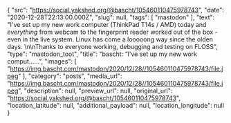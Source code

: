 {
  "src": "https://social.yakshed.org/@bascht/105460110475978743",
  "date": "2020-12-28T22:13:00.000Z",
  "slug": null,
  "tags": [
    "mastodon"
  ],
  "text": "I've set up my new work computer (ThinkPad T14s / AMD) today and *everything* from webcam to the fingerprint reader worked out of the box - even in the live system. Linux has come a looooong way since the olden days. \n\nThanks to everyone working, debugging and testing on FLOSS",
  "type": "mastodon_toot",
  "title": "bascht: “I've set up my new work comput……",
  "images": [
    "https://img.bascht.com/mastodon/2020/12/28//105460110475978743/file.jpeg"
  ],
  "category": "posts",
  "media_url": "https://img.bascht.com/mastodon/2020/12/28//105460110475978743/file.jpeg",
  "description": null,
  "preview_url": null,
  "original_url": "https://social.yakshed.org/@bascht/105460110475978743",
  "location_latitude": null,
  "additional_payload": null,
  "location_longitude": null
}